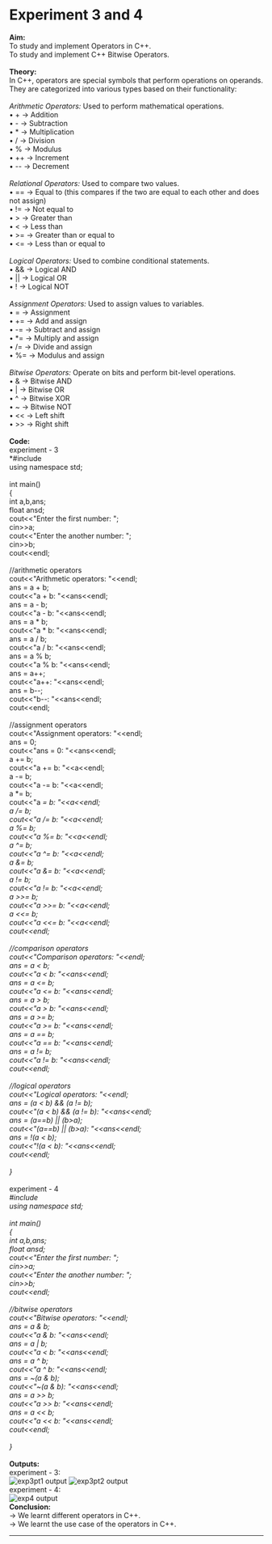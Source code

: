 # Experiment 3 and 4
**Aim:** <br>
To study and implement Operators in C++.<br>
To study and implement C++ Bitwise Operators.<br>
<br>
**Theory:** <br>
In C++, operators are special symbols that perform operations on operands. They are categorized into various types based on their functionality:<br>
<br>
_Arithmetic Operators:_ Used to perform mathematical operations.<br>
•	+ &#8594; Addition <br>
•	- &#8594; Subtraction <br> 
•	* &#8594; Multiplication <br>
•	/ &#8594; Division <br>
•	% &#8594; Modulus <br>
•	++ &#8594; Increment <br>
•	-- &#8594; Decrement <br>
<br>
_Relational Operators:_ Used to compare two values.<br>
•	== &#8594; Equal to (this compares if the two are equal to each other and does not assign) <br>
•	!= &#8594; Not equal to <br>
•	> &#8594; Greater than <br>
•	< &#8594; Less than <br>
•	>= &#8594; Greater than or equal to <br>
•	<= &#8594; Less than or equal to <br>
<br>
_Logical Operators:_ Used to combine conditional statements.<br>
•	&& &#8594; Logical AND <br> 
•	|| &#8594; Logical OR <br>
•	! &#8594; Logical NOT <br>
<br>
_Assignment Operators:_ Used to assign values to variables. <br>
•	= &#8594; Assignment <br>
•	+= &#8594; Add and assign <br>
•	-= &#8594; Subtract and assign <br>
•	*= &#8594; Multiply and assign <br>
•	/= &#8594; Divide and assign <br>
•	%= &#8594; Modulus and assign <br>
<br>
_Bitwise Operators:_ Operate on bits and perform bit-level operations. <br>
•	& &#8594; Bitwise AND <br>
•	| &#8594; Bitwise OR <br>
•	^ &#8594; Bitwise XOR <br>
•	~ &#8594; Bitwise NOT <br>
•	<< &#8594; Left shift <br>
•	>> &#8594; Right shift <br>
<br>
**Code:** <br>
experiment - 3<br>
*#include <iostream><br>
using namespace std; <br>
<br>
int main()<br>
{<br>
    int a,b,ans;<br>
    float ansd;<br>
    cout<<"Enter the first number: ";<br>
    cin>>a;<br>
    cout<<"Enter the another number: ";<br>
    cin>>b;<br>
    cout<<endl;<br>
<br>
    //arithmetic operators<br>
    cout<<"Arithmetic operators: "<<endl;<br>
    ans = a + b;<br>
    cout<<"a + b: "<<ans<<endl;<br>
    ans = a - b;<br>
    cout<<"a - b: "<<ans<<endl;<br>
    ans = a * b;<br>
    cout<<"a * b: "<<ans<<endl;<br>
    ans = a / b;<br>
    cout<<"a / b: "<<ans<<endl;<br>
    ans = a % b;<br>
    cout<<"a % b: "<<ans<<endl;<br>
    ans = a++;<br>
    cout<<"a++: "<<ans<<endl;<br>
    ans = b--;<br>
    cout<<"b--: "<<ans<<endl;<br>
    cout<<endl;<br>
    <br>
    //assignment operators<br>
    cout<<"Assignment operators: "<<endl;<br>
    ans = 0;<br>
    cout<<"ans = 0: "<<ans<<endl;<br>
    a += b;<br>
    cout<<"a += b: "<<a<<endl;<br>
    a -= b;<br>
    cout<<"a -= b: "<<a<<endl;<br>
    a *= b;<br>
    cout<<"a *= b: "<<a<<endl;<br>
    a /= b;<br>
    cout<<"a /= b: "<<a<<endl;<br>
    a %= b;<br>
    cout<<"a %= b: "<<a<<endl;<br>
    a ^= b;<br>
    cout<<"a ^= b: "<<a<<endl;<br>
    a &= b;<br>
    cout<<"a &= b: "<<a<<endl;<br>
    a != b;<br>
    cout<<"a != b: "<<a<<endl;<br>
    a >>= b;<br>
    cout<<"a >>= b: "<<a<<endl;<br>
    a <<= b;<br>
    cout<<"a <<= b: "<<a<<endl;<br>
    cout<<endl;<br>
<br>
    //comparison operators<br>
    cout<<"Comparison operators: "<<endl;<br>
    ans = a < b;<br>
    cout<<"a < b: "<<ans<<endl;<br>
    ans = a <= b;<br>
    cout<<"a <= b: "<<ans<<endl;<br>
    ans = a > b;<br>
    cout<<"a > b: "<<ans<<endl;<br>
    ans = a >= b;<br>
    cout<<"a >= b: "<<ans<<endl;<br>
    ans = a == b;<br>
    cout<<"a == b: "<<ans<<endl;<br>
    ans = a != b;<br>
    cout<<"a != b: "<<ans<<endl;<br>
    cout<<endl;<br>
<br>
    //logical operators<br>
    cout<<"Logical operators: "<<endl;<br>
    ans = (a < b) && (a != b);<br>
    cout<<"(a < b) && (a != b): "<<ans<<endl;<br>
    ans = (a==b) || (b>a);<br>
    cout<<"(a==b) || (b>a): "<<ans<<endl;<br>
    ans = !(a < b);<br>
    cout<<"!(a < b): "<<ans<<endl;<br>
    cout<<endl;<br>
<br>
}<br>*
<br>
experiment - 4<br>
*#include <iostream><br>
using namespace std; <br>
<br>
int main()<br>
{<br>
    int a,b,ans;<br>
    float ansd;<br>
    cout<<"Enter the first number: ";<br>
    cin>>a;<br>
    cout<<"Enter the another number: ";<br>
    cin>>b;<br>
    cout<<endl;<br>
<br>
    //bitwise operators<br>
    cout<<"Bitwise operators: "<<endl;<br>
    ans = a & b;<br>
    cout<<"a & b: "<<ans<<endl;<br>
    ans = a | b;<br>
    cout<<"a < b: "<<ans<<endl;<br>
    ans = a ^ b;<br>
    cout<<"a ^ b: "<<ans<<endl;<br>
    ans = ~(a & b);<br>
    cout<<"~(a & b): "<<ans<<endl;<br>
    ans = a >> b;<br>
    cout<<"a >> b: "<<ans<<endl;<br>
    ans = a << b;<br>
    cout<<"a << b: "<<ans<<endl;<br>
    cout<<endl;<br>
<br>
}<br>*
<br>
**Outputs:** <br>
experiment - 3:<br>
![exp3pt1 output](https://github.com/tanishaamenon/CDS---Operators/blob/main/exp3pt1.JPG)
![exp3pt2 output](https://github.com/tanishaamenon/CDS---Operators/blob/main/exp3pt2.JPG)
<br>
experiment - 4:<br>
![exp4 output](https://github.com/tanishaamenon/CDS---Operators/blob/main/exp4.JPG)
<br>
**Conclusion:** <br>
&#8594; We learnt different operators in C++. <br>
&#8594; We learnt the use case of the operators in C++. <br>
*******

